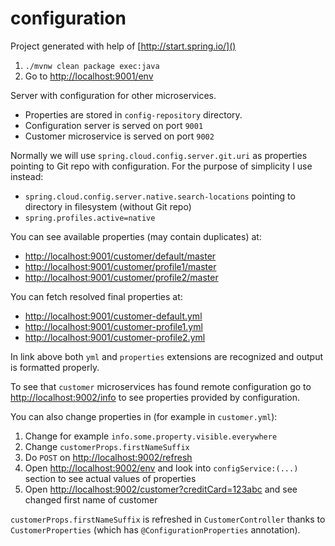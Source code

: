 configuration
=============

Project generated with help of [http://start.spring.io/]()

1. `./mvnw clean package exec:java`
2. Go to [http://localhost:9001/env]()

Server with configuration for other microservices.
 
* Properties are stored in `config-repository` directory.
* Configuration server is served on port `9001`
* Customer microservice is served on port `9002`

Normally we will use `spring.cloud.config.server.git.uri` as properties pointing to Git repo with configuration.
For the purpose of simplicity I use instead:
* `spring.cloud.config.server.native.search-locations` pointing to directory in filesystem (without Git repo)
* `spring.profiles.active=native`

You can see available properties (may contain duplicates) at:
* [http://localhost:9001/customer/default/master]()
* [http://localhost:9001/customer/profile1/master]()
* [http://localhost:9001/customer/profile2/master]()

You can fetch resolved final properties at:
* [http://localhost:9001/customer-default.yml]()
* [http://localhost:9001/customer-profile1.yml]()
* [http://localhost:9001/customer-profile2.yml]()

In link above both `yml` and `properties` extensions are recognized and output is formatted properly.

To see that `customer` microservices has found remote configuration
 go to [http://localhost:9002/info]() to see properties provided
 by configuration.

You can also change properties in (for example in `customer.yml`):
1. Change for example `info.some.property.visible.everywhere`
2. Change `customerProps.firstNameSuffix`
3. Do `POST` on [http://localhost:9002/refresh]()
4. Open [http://localhost:9002/env]() and look into `configService:(...)` section to see actual values of properties
5. Open [http://localhost:9002/customer?creditCard=123abc]() and see changed first name of customer

`customerProps.firstNameSuffix` is refreshed in `CustomerController` thanks
 to `CustomerProperties` (which has `@ConfigurationProperties` annotation).
